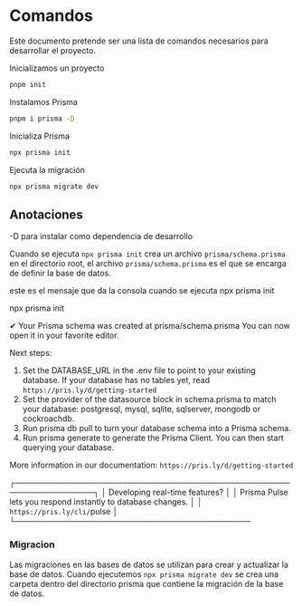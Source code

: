 # Comandos

Este documento pretende ser una lista de comandos necesarios para desarrollar el proyecto.

Inicializamos un proyecto

```bash
pnpm init
```

Instalamos Prisma

```bash
pnpm i prisma -D
```

Inicializa Prisma

```bash
npx prisma init
```

Ejecuta la migración

```bash
npx prisma migrate dev
```

## Anotaciones

-D para instalar como dependencia de desarrollo

Cuando se ejecuta `npx prisma init` crea un archivo `prisma/schema.prisma` en el directorio root, el archivo `prisma/schema.prisma` es el que se encarga de definir la base de datos.

este es el mensaje que da la consola cuando se ejecuta npx prisma init

npx prisma init

✔ Your Prisma schema was created at prisma/schema.prisma
  You can now open it in your favorite editor.

Next steps:

1. Set the DATABASE_URL in the .env file to point to your existing database. If your database has no tables yet, read `https://pris.ly/d/getting-started`
2. Set the provider of the datasource block in schema.prisma to match your database: postgresql, mysql, sqlite, sqlserver, mongodb or cockroachdb.
3. Run prisma db pull to turn your database schema into a Prisma schema.
4. Run prisma generate to generate the Prisma Client. You can then start querying your database.

More information in our documentation:
`https://pris.ly/d/getting-started`

┌────────────────────────────────────────────────────────────────┐
│  Developing real-time features?                                │
│  Prisma Pulse lets you respond instantly to database changes.  │
│  `https://pris.ly/cli/`pulse                                     │
└──────────────────────────────────────────

### Migracion

Las migraciones en las bases de datos se utilizan para crear y actualizar la base de datos.
Cuando ejecutemos `npx prisma migrate dev` se crea una carpeta dentro del directorio prisma que contiene la migración de la base de datos.

